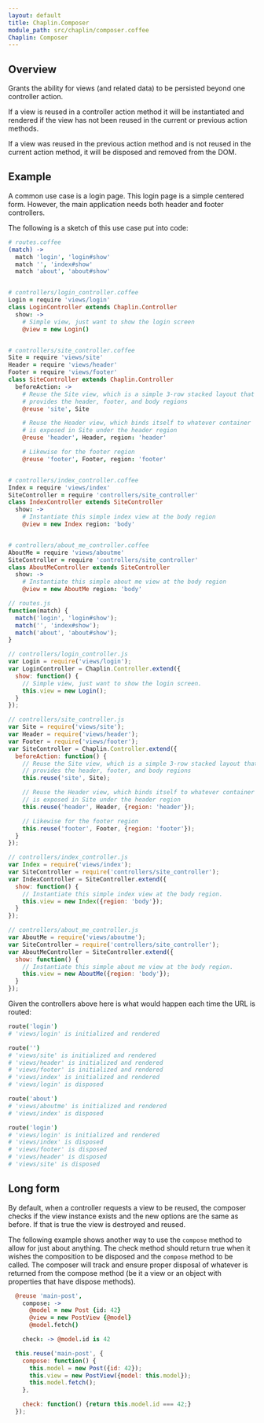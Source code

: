 ```yaml
---
layout: default
title: Chaplin.Composer
module_path: src/chaplin/composer.coffee
Chaplin: Composer
---
```


## Overview

Grants the ability for views (and related data) to be persisted beyond one controller action.

If a view is reused in a controller action method it will be instantiated and rendered if the view has not been reused in the current or previous action methods.

If a view was reused in the previous action method and is not reused in the current action method, it will be disposed and removed from the DOM.

## Example

A common use case is a login page. This login page is a simple centered form.  However, the main application needs both header and footer controllers.

The following is a sketch of this use case put into code:

```coffeescript
# routes.coffee
(match) ->
  match 'login', 'login#show'
  match '', 'index#show'
  match 'about', 'about#show'


# controllers/login_controller.coffee
Login = require 'views/login'
class LoginController extends Chaplin.Controller
  show: ->
    # Simple view, just want to show the login screen
    @view = new Login()


# controllers/site_controller.coffee
Site = require 'views/site'
Header = require 'views/header'
Footer = require 'views/footer'
class SiteController extends Chaplin.Controller
  beforeAction: ->
    # Reuse the Site view, which is a simple 3-row stacked layout that
    # provides the header, footer, and body regions
    @reuse 'site', Site

    # Reuse the Header view, which binds itself to whatever container
    # is exposed in Site under the header region
    @reuse 'header', Header, region: 'header'

    # Likewise for the footer region
    @reuse 'footer', Footer, region: 'footer'


# controllers/index_controller.coffee
Index = require 'views/index'
SiteController = require 'controllers/site_controller'
class IndexController extends SiteController
  show: ->
    # Instantiate this simple index view at the body region
    @view = new Index region: 'body'


# controllers/about_me_controller.coffee
AboutMe = require 'views/aboutme'
SiteController = require 'controllers/site_controller'
class AboutMeController extends SiteController
  show: ->
    # Instantiate this simple about me view at the body region
    @view = new AboutMe region: 'body'
```

```javascript
// routes.js
function(match) {
  match('login', 'login#show');
  match('', 'index#show');
  match('about', 'about#show');
}

// controllers/login_controller.js
var Login = require('views/login');
var LoginController = Chaplin.Controller.extend({
  show: function() {
    // Simple view, just want to show the login screen.
    this.view = new Login();
  }
});

// controllers/site_controller.js
var Site = require('views/site');
var Header = require('views/header');
var Footer = require('views/footer');
var SiteController = Chaplin.Controller.extend({
  beforeAction: function() {
    // Reuse the Site view, which is a simple 3-row stacked layout that
    // provides the header, footer, and body regions
    this.reuse('site', Site);

    // Reuse the Header view, which binds itself to whatever container
    // is exposed in Site under the header region
    this.reuse('header', Header, {region: 'header'});

    // Likewise for the footer region
    this.reuse('footer', Footer, {region: 'footer'});
  }
});

// controllers/index_controller.js
var Index = require('views/index');
var SiteController = require('controllers/site_controller');
var IndexController = SiteController.extend({
  show: function() {
    // Instantiate this simple index view at the body region.
    this.view = new Index({region: 'body'});
  }
});

// controllers/about_me_controller.js
var AboutMe = require('views/aboutme');
var SiteController = require('controllers/site_controller');
var AboutMeController = SiteController.extend({
  show: function() {
    // Instantiate this simple about me view at the body region.
    this.view = new AboutMe({region: 'body'});
  }
});
```

Given the controllers above here is what would happen each time the URL is routed:

```coffeescript
route('login')
# 'views/login' is initialized and rendered

route('')
# 'views/site' is initialized and rendered
# 'views/header' is initialized and rendered
# 'views/footer' is initialized and rendered
# 'views/index' is initialized and rendered
# 'views/login' is disposed

route('about')
# 'views/aboutme' is initialized and rendered
# 'views/index' is disposed

route('login')
# 'views/login' is initialized and rendered
# 'views/index' is disposed
# 'views/footer' is disposed
# 'views/header' is disposed
# 'views/site' is disposed
```


## Long form

By default, when a controller requests a view to be reused, the composer checks if the view instance exists and the new options are the same as before. If that is true the view is destroyed and reused.

The following example shows another way to use the `compose` method to allow for just about anything. The check method should return true when it wishes the composition to be disposed and the `compose` method to be called. The composer will track and ensure proper disposal of whatever is returned from the compose method (be it a view or an object with properties that have dispose methods).

```coffeescript
  @reuse 'main-post',
    compose: ->
      @model = new Post {id: 42}
      @view = new PostView {@model}
      @model.fetch()

    check: -> @model.id is 42
```

```javascript
  this.reuse('main-post', {
    compose: function() {
      this.model = new Post({id: 42});
      this.view = new PostView({model: this.model});
      this.model.fetch();
    },

    check: function() {return this.model.id === 42;}
  });
```
